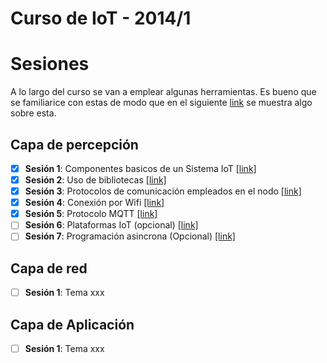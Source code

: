 # Curso de IoT - 2014/1

# Sesiones


A lo largo del curso se van a emplear algunas herramientas. Es bueno que se familiarice con estas de modo que en el siguiente [link](herramientas/README.md) se muestra algo sobre esta. 

## Capa de percepción

- [x]  **Sesión 1**: Componentes basicos de un Sistema IoT [[link]](P1/README.md)
- [x]  **Sesión 2**: Uso de bibliotecas [[link]](P2/README.md)
- [x]  **Sesión 3**: Protocolos de comunicación empleados en el nodo [[link]](P3/README.md)
- [x]  **Sesión 4**: Conexión por Wifi [[link]](P4/README.md)
- [x]  **Sesión 5**: Protocolo MQTT [[link]](P5/README.md)
- [ ]  **Sesión 6**: Plataformas IoT (opcional) [[link]](P6/README.md)
- [ ]  **Sesión 7**: Programación asincrona (Opcional) [[link]](P7/README.md)

## Capa de red

- [ ]  **Sesión 1**: Tema xxx

## Capa de Aplicación

- [ ]  **Sesión 1**: Tema xxx